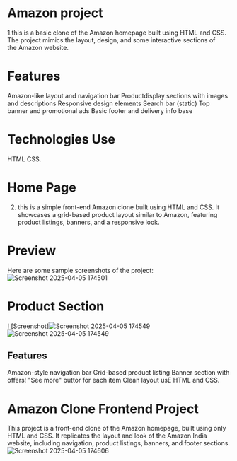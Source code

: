 # Amazon project
1.this is a basic clone of the Amazon homepage built using HTML and CSS. The project mimics the layout, design, and
   some interactive sections of the Amazon website.
# Features
Amazon-like layout and navigation bar
Productdisplay sections with images and descriptions
Responsive design elements
Search bar (static)
Top banner and promotional ads
Basic footer and delivery info base
# Technologies Use
HTML
CSS.
# Home Page
2. this is a simple front-end Amazon clone built using HTML and CSS. It showcases a grid-based product layout similar to Amazon, featuring product listings, banners, and a responsive look.
# Preview
Here are some sample screenshots of the project:![Screenshot 2025-04-05 174501](https://github.com/user-attachments/assets/c8d801db-b58e-4d6b-8cb2-2a03eb880b48)

# Product Section
! [Screenshot]![Screenshot 2025-04-05 174549](https://github.com/user-attachments/assets/c9a46815-9a30-4aef-90bd-878cb86adce9)
 ![Screenshot 2025-04-05 174549](https://github.com/user-attachments/assets/f3395986-f2ba-4683-a145-1c59aad57edb)
## Features
Amazon-style navigation bar
Grid-based product listing
Banner section with offers!
"See more" buttor for each item
Clean layout usE
HTML and CSS.

# Amazon Clone Frontend Project
This project is a front-end clone of the Amazon homepage, built using only HTML and CSS. It replicates the layout and look of the Amazon India website, including navigation, product listings, banners, and footer sections.![Screenshot 2025-04-05 174606](https://github.com/user-attachments/assets/b5020e39-f25a-46e1-8557-90d220d41d19)







